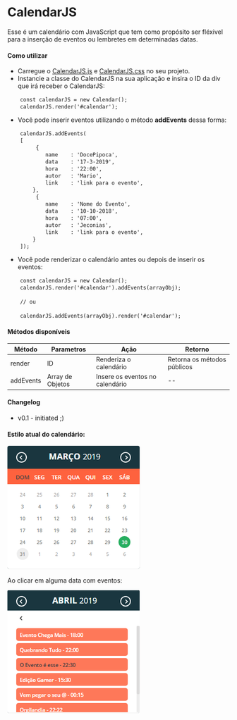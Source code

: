 # CalendarJS

Esse é um calendário com JavaScript que tem como propósito ser fléxivel para a inserção de eventos ou lembretes em determinadas datas.


#### Como utilizar

- Carregue o [CalendarJS.js](./javascript/CalendarJS.js) e [CalendarJS.css](./stylesheet/CalendarJS.css)
no seu projeto.
- Instancie a classe do CalendarJS na sua aplicação e insira o ID da div que irá receber o CalendarJS:

```
    const calendarJS = new Calendar();
    calendarJS.render('#calendar'); 
```

- Você pode inserir eventos utilizando o método **addEvents** dessa forma:

```
    calendarJS.addEvents(
    [
         {
            name    : 'DocePipoca',
            data    : '17-3-2019',
            hora    : '22:00',
            autor   : 'Mario',
            link    : 'link para o evento',
        },
         {
            name    : 'Nome do Evento',
            data    : '10-10-2018',
            hora    : '07:00',
            autor   : 'Jeconias',
            link    : 'link para o evento',
        }
    ]);

```

- Você pode renderizar o calendário antes ou depois de inserir os eventos:

```
    const calendarJS = new Calendar();
    calendarJS.render('#calendar').addEvents(arrayObj);

    // ou

    calendarJS.addEvents(arrayObj).render('#calendar');
```


#### Métodos disponíveis

| Método | Parametros | Ação | Retorno |
|--------|------------|------|---------|
|render       | ID     | Renderiza o calendário | Retorna os métodos públicos |
|addEvents    | Array de Objetos | Insere os eventos no calendário | -- |

#### Changelog

 - v0.1 - initiated ;)

#### Estilo atual do calendário:

![Estilo atual do calendário](./images/calendarJS.png)

Ao clicar em alguma data com eventos:

![Estilo atual do calendário](./images/specific_date.png)

